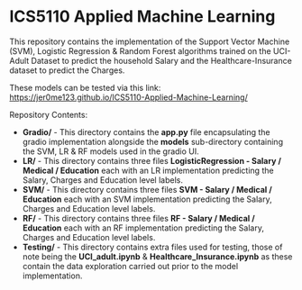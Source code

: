 # ICS5110 Applied Machine Learning

This repository contains the implementation of the Support Vector Machine (SVM), Logistic Regression & Random Forest algorithms trained on the UCI-Adult Dataset to predict the household Salary and the Healthcare-Insurance dataset to predict the Charges.

These models can be tested via this link: https://jer0me123.github.io/ICS5110-Applied-Machine-Learning/

Repository Contents:

* **Gradio/** - This directory contains the **app.py** file encapsulating the gradio implementation alongside the **models** sub-directory containing the SVM, LR & RF models used in the gradio UI.
* **LR/** - This directory contains three files **LogisticRegression - Salary / Medical / Education** each with an LR implementation predicting the Salary, Charges and Education level labels.
* **SVM/** - This directory contains three files **SVM - Salary / Medical / Education** each with an SVM implementation predicting the Salary, Charges and Education level labels.
* **RF/** - This directory contains three files **RF - Salary / Medical / Education** each with an RF implementation predicting the Salary, Charges and Education level labels.
* **Testing/** - This directory contains extra files used for testing, those of note being the **UCI_adult.ipynb** & **Healthcare_Insurance.ipynb** as these contain the data exploration carried out prior to the model implementation.
